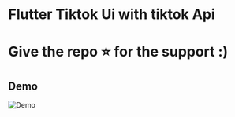 # Flutter Tiktok Ui with tiktok Api
 
 # Give the repo ⭐️ for the support :) 

## Demo

![](demo.gif "Demo")

